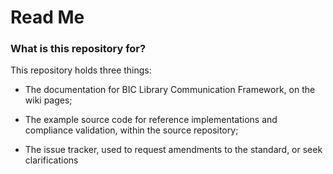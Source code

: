 # Read Me #

### What is this repository for? ###

This repository holds three things:

 * The documentation for BIC Library Communication Framework, on the wiki pages;

 * The example source code for reference implementations and compliance validation, within the source repository;

 * The issue tracker, used to request amendments to the standard, or seek clarifications

